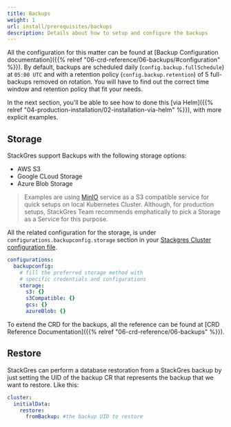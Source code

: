 ```yaml
---
title: Backups
weight: 1
url: install/prerequisites/backups
description: Details about how to setup and configure the backups 
---
```


All the configuration for this matter can be found at [Backup Configuration documentation]({{% relref "06-crd-reference/06-backups/#configuration" %}}). By default, backups are scheduled daily (`config.backup.fullSchedule`) at `05:00 UTC` and with a retention policy (`config.backup.retention`) of 5 full-backups removed on rotation. You will have to find out the correct time window and retention policy that fit your needs.

In the next section, you'll be able to see how to done this [via Helm]({{% relref "04-production-installation/02-installation-via-helm" %}}), with more explicit examples.

## Storage

StackGres support Backups with the following storage options:

* AWS S3
* Google CLoud Storage
* Azure Blob Storage


> Examples are using [MinIO](https://min.io/) service as a S3 compatible service for
> quick setups on local Kubernetes Cluster. Although, for production setups, StackGres Team recommends
> emphatically to pick a Storage as a Service for this purpose.

All the related configuration for the storage, is under `configurations.backupconfig.storage` section in your [Stackgres Cluster configuration file](https://gitlab.com/ongresinc/stackgres/-/blob/development/stackgres-k8s/install/helm/stackgres-cluster/values.yaml#L100-148).

```yaml
configurations:
  backupconfig:
    # fill the preferred storage method with
    # specific credentials and configurations
    storage:
      s3: {}
      s3Compatible: {}
      gcs: {}
      azureBlob: {}
```

To extend the CRD for the backups, all the reference can be found at [CRD Reference Documentation]({{% relref "06-crd-reference/06-backups" %}}).

## Restore

StackGres can perform a database restoration from a StackGres backup by just setting the UID of
 the backup CR that represents the backup that we want to restore. Like this:

``` yaml
cluster:
  initialData:
    restore:
      fromBackup: #the backup UID to restore
```

